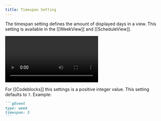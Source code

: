 ```yaml
---
title: Timespan Setting
---
```

The timespan setting defines the amount of displayed days in a view.
This setting is available in the [[WeekView]] and [[ScheduleView]].

<video src="changeTimespanSetting.mp4" controls title="Change Timespan Setting"></video>

For [[Codeblocks]] this settings is a positive integer value.
This setting defaults to `7`.
Example:

~~~md
```gEvent
type: week
timespan: 3
```
~~~
